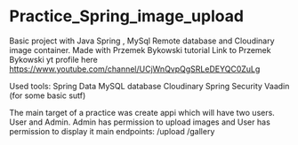 # Practice_Spring_image_upload

Basic project with Java Spring , MySql Remote database and Cloudinary image container. 
Made with Przemek Bykowski tutorial Link to Przemek Bykowski yt profile here https://www.youtube.com/channel/UCjWnQvpQgSRLeDEYQC0ZuLg

Used tools: Spring Data MySQL database Cloudinary Spring Security Vaadin (for some basic sutf)

The main target of a practice was create appi which will have two users. User and Admin. Admin has permission to upload images and User has permission to display it main endpoints: /upload /gallery

